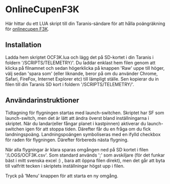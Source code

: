 # OnlineCupenF3K
Här hittar du ett LUA skript till din Taranis-sändare för att hålla poängräkning för [onlinecupen F3K](http://modellsegelflyg.se/StaticContent.aspx?pageid=2337).
## Installation
Ladda hem skriptet OCF3K.lua och lägg det på SD-kortet i din Taranis i foldern '/SCRIPTS/TELEMETRY/'.
Du laddar enklast hem filen genom att klicka på filnamnet och sedan högerklicka på knappen 'Raw' uppe till höger, välj sedan 'spara som' (eller liknande, beror på om du använder Chrome, Safari, FireFox, Internet Explorer etc) till lämpligt ställe. Sen kopierar du in filen till din Taranis SD kort i foldern '/SCRIPTS/TELEMETRY/'.

## Användarinstruktioner
Tidtagning för flygningen startas med launch-switchen. Skriptet har SF som launch-switch, men det är lätt att ändra överst bland inställningarna i skriptet.
När du landar(eller fångar planet i kastpinnen) aktiverar du launch-switchen igen för att stoppa tiden.
Därefter får du en fråga om du fick landningspoäng. Landningspoängen symboliseras med en ifylld checkbox för raden för flygningen. Därefter förbereds nästa flygning.

När alla flygningar är klara sparas omgången ned på SD kortet i filen '/LOGS/OCF3K.csv'. Som standard används ';' som avskiljare (för det funkar bäst i mitt svenska excel :) , bara att öppna filen direkt), men det går att byta till valfritt tecken i skriptets inställningar högst upp i filen.

Tryck på 'Menu' knappen för att starta en ny omgång.
